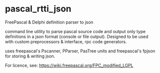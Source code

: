 # pascal_rtti_json
FreePascal &amp; Delphi definition parser to json

command line utility to parse pascal source code and output only type definitions in a json format (console or file output).
Designed to be used with custom preprocessors & interface, rpc code generators.

uses freepascal's Pscanner, PParser, PasTree units and freepascal's fpjson for storing & writing json.

For licence, see:
https://wiki.freepascal.org/FPC_modified_LGPL
